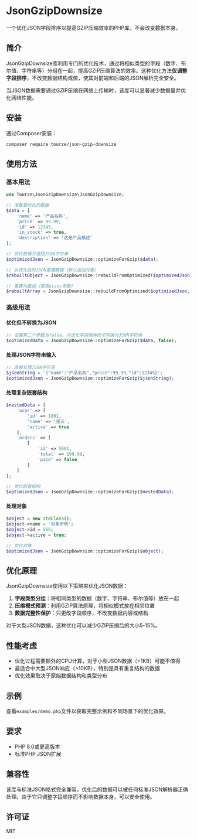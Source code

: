 # JsonGzipDownsize

一个优化JSON字段排序以提高GZIP压缩效率的PHP库，不会改变数据本身。

## 简介

JsonGzipDownsize库利用专门的优化技术，通过将相似类型的字段（数字、布尔值、字符串等）分组在一起，提高GZIP压缩算法的效率。这种优化方法**仅调整字段排序**，不改变数据结构或值，使其对前端和后端的JSON解析完全安全。

当JSON数据需要通过GZIP压缩在网络上传输时，该库可以显著减少数据量并优化网络性能。

## 安装

通过Composer安装：

```bash
composer require tourze/json-gzip-downsize
```

## 使用方法

### 基本用法

```php
use Tourze\JsonGzipDownsize\JsonGzipDownsize;

// 准备要优化的数据
$data = [
    'name' => '产品名称',
    'price' => 99.99,
    'id' => 12345,
    'in_stock' => true,
    'description' => '这是产品描述'
];

// 优化数据并返回JSON字符串
$optimizedJson = JsonGzipDownsize::optimizeForGzip($data);

// 从优化后的JSON重建数据（默认返回对象）
$rebuiltObject = JsonGzipDownsize::rebuildFromOptimized($optimizedJson);

// 重建为数组（使用assoc参数）
$rebuiltArray = JsonGzipDownsize::rebuildFromOptimized($optimizedJson, true);
```

### 高级用法

#### 优化但不转换为JSON

```php
// 设置第二个参数为false，只优化字段顺序而不转换为JSON字符串
$optimizedData = JsonGzipDownsize::optimizeForGzip($data, false);
```

#### 处理JSON字符串输入

```php
// 直接处理JSON字符串
$jsonString = '{"name":"产品名称","price":99.99,"id":12345}';
$optimizedJson = JsonGzipDownsize::optimizeForGzip($jsonString);
```

#### 处理复杂嵌套结构

```php
$nestedData = [
    'user' => [
        'id' => 1001,
        'name' => '张三',
        'active' => true
    ],
    'orders' => [
        [
            'id' => 5001,
            'total' => 199.99,
            'paid' => false
        ]
    ]
];

// 优化嵌套结构
$optimizedJson = JsonGzipDownsize::optimizeForGzip($nestedData);
```

#### 处理对象

```php
$object = new stdClass();
$object->name = '对象示例';
$object->id = 555;
$object->active = true;

// 优化对象
$optimizedJson = JsonGzipDownsize::optimizeForGzip($object);
```

## 优化原理

JsonGzipDownsize使用以下策略来优化JSON数据：

1. **字段类型分组**：将相同类型的数据（数字、字符串、布尔值等）放在一起
2. **压缩模式预测**：利用GZIP算法原理，将相似模式放在相邻位置
3. **数据完整性保护**：只更改字段顺序，不改变数据内容或结构

对于大型JSON数据，这种优化可以减少GZIP压缩后的大小5-15%。

## 性能考虑

- 优化过程需要额外的CPU计算，对于小型JSON数据（<1KB）可能不值得
- 最适合中大型JSON响应（>10KB），特别是具有重复结构的数据
- 优化效果取决于原始数据结构和类型分布

## 示例

查看`examples/demo.php`文件以获取完整示例和不同场景下的优化效果。

## 要求

- PHP 8.0或更高版本
- 标准PHP JSON扩展

## 兼容性

该库与标准JSON格式完全兼容，优化后的数据可以被任何标准JSON解析器正确处理。由于它只调整字段顺序而不影响数据本身，可以安全使用。

## 许可证

MIT
